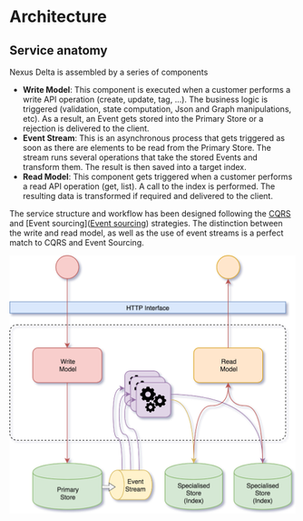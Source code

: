 # Architecture

## Service anatomy


Nexus Delta is assembled by a series of components

- **Write Model**: This component is executed when a customer performs a write API operation (create, update, tag, ...). The business logic is triggered (validation, state computation, Json and Graph manipulations, etc). As a result, an Event gets stored into the Primary Store or a rejection is delivered to the client.
- **Event Stream**: This is an asynchronous process that gets triggered as soon as there are elements to be read from the Primary Store. The stream runs several operations that take the stored Events and transform them. The result is then saved into a target index.
- **Read Model**: This component gets triggered when a customer performs a read API operation (get, list). A call to the index is performed. The resulting data is transformed if required and delivered to the client.

The service structure and workflow has been designed following the [CQRS](https://martinfowler.com/bliki/CQRS.html) and [Event sourcing]([Event sourcing](https://martinfowler.com/eaaDev/EventSourcing.html)) strategies. The distinction between the write and read model, as well as the use of event streams is a perfect match to CQRS and Event Sourcing.

![Service anatomy](assets/infrastructure-Anatomy.png "Service anatomy")